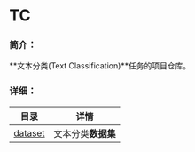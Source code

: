 # TC

### 简介：

**文本分类(Text Classification)**任务的项目仓库。



### 详细：

| 目录                 | 详情               |
| -------------------- | ------------------ |
| [dataset](./dataset) | 文本分类**数据集** |

